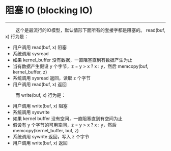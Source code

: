 # 阻塞 IO (blocking IO)
***

&emsp;&emsp;
这个是最流行的IO模型，默认情形下面所有的套接字都是阻塞的。
read(buf, x) 行为是：

+ 用户调用 read(buf, x) 阻塞
+ 系统调用 sysread
+ 如果 kernel\_buffer 没有数据，一直阻塞直到有数据产生为止
+ 当有数据产生假设 y 个字节，z = y > x ? x : y，然后 memcopy(buf, kernel\_buffer, z)
+ 系统调用 sysread 返回，读取 z 个字节
+ 用户调用 read(buf, x) 返回

&emsp;&emsp;
而 write(buf, x) 行为是：

+ 用户调用 write(buf, x) 阻塞
+ 系统调用 syswrite
+ 如果 kernel buffer 没有空间，一直阻塞直到有空间为止
+ 假设有 y 个字节的可用空间，z = y > x ? x : y，然后 memcopy(kernel\_buffer, buf, z)
+ 系统调用 sywrite 返回，写入 z 个字节
+ 用户调用 write(buf, x) 返回